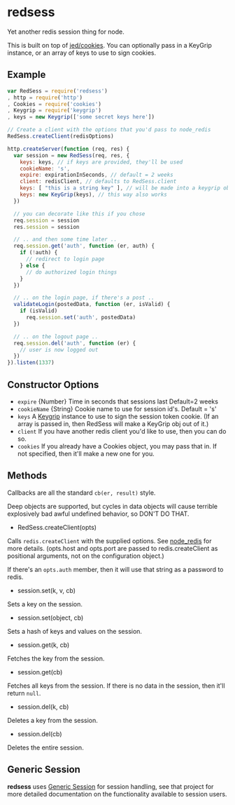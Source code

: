# redsess

Yet another redis session thing for node.

This is built on top of [jed/cookies](https://github.com/jed/cookies).
You can optionally pass in a KeyGrip instance, or an array of keys to
use to sign cookies.

## Example

```javascript
var RedSess = require('redsess')
, http = require('http')
, Cookies = require('cookies')
, Keygrip = require('keygrip')
, keys = new Keygrip(['some secret keys here'])

// Create a client with the options that you'd pass to node_redis
RedSess.createClient(redisOptions)

http.createServer(function (req, res) {
  var session = new RedSess(req, res, {
    keys: keys, // if keys are provided, they'll be used
    cookieName: 's',
    expire: expirationInSeconds, // default = 2 weeks
    client: redisClient, // defaults to RedSess.client
    keys: [ "this is a string key" ], // will be made into a keygrip obj
    keys: new KeyGrip(keys), // this way also works
  })

  // you can decorate like this if you chose
  req.session = session
  res.session = session

  // .. and then some time later ..
  req.session.get('auth', function (er, auth) {
    if (!auth) {
      // redirect to login page
    } else {
      // do authorized login things
    }
  })

  // .. on the login page, if there's a post ..
  validateLogin(postedData, function (er, isValid) {
    if (isValid)
      req.session.set('auth', postedData)
  })

  // .. on the logout page ..
  req.session.del('auth', function (er) {
    // user is now logged out
  })
}).listen(1337)
```

## Constructor Options

* `expire` {Number} Time in seconds that sessions last Default=2 weeks
* `cookieName` {String} Cookie name to use for session id's. Default = 's'
* `keys` A [Keygrip](https://github.com/jed/keygrip) instance to use
  to sign the session token cookie.  (If an array is passed in, then
  RedSess will make a KeyGrip obj out of it.)
* `client` If you have another redis client you'd like to use, then
  you can do so.
* `cookies` If you already have a Cookies object, you may pass that
  in.  If not specified, then it'll make a new one for you.

## Methods

Callbacks are all the standard `cb(er, result)` style.

Deep objects are supported, but cycles in data objects will cause
terrible explosively bad awful undefined behavior, so DON'T DO THAT.

* RedSess.createClient(opts)

Calls `redis.createClient` with the supplied options.  See
[node_redis](https://github.com/mranney/node_redis) for more details.
(opts.host and opts.port are passed to redis.createClient as positional
arguments, not on the configuration object.)

If there's an `opts.auth` member, then it will use that string as a
password to redis.

* session.set(k, v, cb)

Sets a key on the session.

* session.set(object, cb)

Sets a hash of keys and values on the session.

* session.get(k, cb)

Fetches the key from the session.

* session.get(cb)

Fetches all keys from the session.  If there is no data in the
session, then it'll return `null`.

* session.del(k, cb)

Deletes a key from the session.

* session.del(cb)

Deletes the entire session.

## Generic Session

**redsess** uses [Generic Session](https://github.com/rvagg/node-generic-session) for session handling, see that project for more detailed documentation on the functionality available to session users.